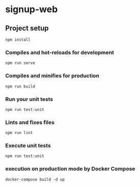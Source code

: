 # signup-web

## Project setup
```
npm install
```

### Compiles and hot-reloads for development
```
npm run serve
```

### Compiles and minifies for production
```
npm run build
```

### Run your unit tests
```
npm run test:unit
```

### Lints and fixes files
```
npm run lint
```
### Execute unit tests
```
npm run test:unit
```
### execution on production mode by Docker Compose

```
docker-compose build -d up
```